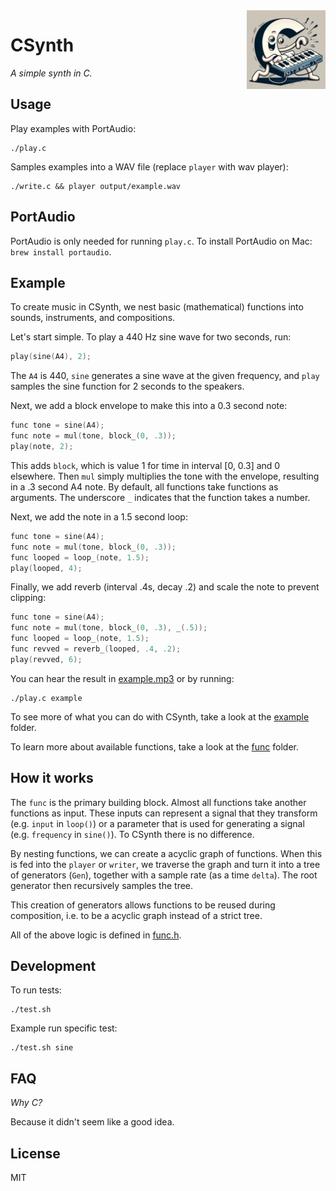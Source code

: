 <img src="logo.jpg" width="25%" height="25%" align="right" alt="CSynth logo">

# CSynth

*A simple synth in C.*

## Usage

Play examples with PortAudio:

    ./play.c

Samples examples into a WAV file (replace `player` with wav player):

    ./write.c && player output/example.wav

## PortAudio

PortAudio is only needed for running `play.c`. To install PortAudio on Mac:
`brew install portaudio`.

## Example

To create music in CSynth, we nest basic (mathematical) functions into sounds,
instruments, and compositions.

Let's start simple. To play a 440 Hz sine wave for two seconds, run:

```c
play(sine(A4), 2);
```

The `A4` is 440, `sine` generates a sine wave at the given frequency, and `play`
samples the sine function for 2 seconds to the speakers.

Next, we add a block envelope to make this into a 0.3 second note:

```c
func tone = sine(A4);
func note = mul(tone, block_(0, .3));
play(note, 2);
```

This adds `block`, which is value 1 for time in interval [0, 0.3] and 0
elsewhere. Then `mul` simply multiplies the tone with the envelope, resulting in
a .3 second A4 note. By default, all functions take functions as arguments. The
underscore `_` indicates that the function takes a number.

Next, we add the note in a 1.5 second loop:

```c
func tone = sine(A4);
func note = mul(tone, block_(0, .3));
func looped = loop_(note, 1.5);
play(looped, 4);
```

Finally, we add reverb (interval .4s, decay .2) and scale the note to prevent
clipping:

```c
func tone = sine(A4);
func note = mul(tone, block_(0, .3), _(.5));
func looped = loop_(note, 1.5);
func revved = reverb_(looped, .4, .2);
play(revved, 6);
```

You can hear the result in
[example.mp3](https://github.com/leovandriel/csynth/raw/main/output/example.mp3)
or by running:

    ./play.c example

To see more of what you can do with CSynth, take a look at the
[example](src/example) folder.

To learn more about available functions, take a look at the [func](src/func)
folder.

## How it works

The `func` is the primary building block. Almost all functions take another
functions as input. These inputs can represent a signal that they transform
(e.g. `input` in `loop()`) or a parameter that is used for generating a signal
(e.g. `frequency` in `sine()`). To CSynth there is no difference.

By nesting functions, we can create a acyclic graph of functions. When this is
fed into the `player` or `writer`, we traverse the graph and turn it into a tree
of generators (`Gen`), together with a sample rate (as a time `delta`). The root
generator then recursively samples the tree.

This creation of generators allows functions to be reused during composition,
i.e. to be a acyclic graph instead of a strict tree.

All of the above logic is defined in [func.h](src/core/func.h).

## Development

To run tests:

    ./test.sh

Example run specific test:

    ./test.sh sine

## FAQ

*Why C?*

Because it didn't seem like a good idea.

## License

MIT
